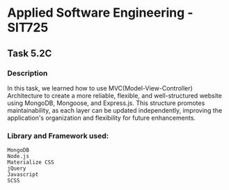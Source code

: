 # Applied Software Engineering - SIT725

## Task 5.2C

### Description

In this task, we learned how to use MVC(Model-View-Controller) Architecture to create a more reliable, flexible, and well-structured website using MongoDB, Mongoose, and Express.js. This structure promotes maintainability, as each layer can be updated independently, improving the application's organization and flexibility for future enhancements.

### Library and Framework used:

```
MongoDB
Node.js
Materialize CSS
jQuery
Javascript
SCSS
```
